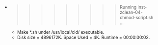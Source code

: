 * >>>>>>>>> Running inst-zclean-04-chmod-script.sh ...
  * Make *.sh under /usr/local/cld/ executable.
  * Disk size = 4896172K. Space Used = 4K. Runtime = 00:00:00:02.
